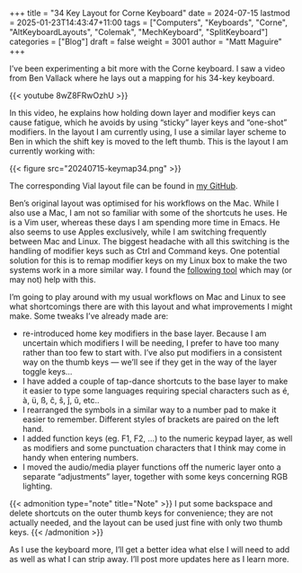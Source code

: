 +++
title = "34 Key Layout for Corne Keyboard"
date = 2024-07-15
lastmod = 2025-01-23T14:43:47+11:00
tags = ["Computers", "Keyboards", "Corne", "AltKeyboardLayouts", "Colemak", "MechKeyboard", "SplitKeyboard"]
categories = ["Blog"]
draft = false
weight = 3001
author = "Matt Maguire"
+++

I’ve been experimenting a bit more with the Corne keyboard. I saw a video from Ben Vallack where he lays out a mapping for his 34-key keyboard.

{{< youtube 8wZ8FRwOzhU >}}

In this video, he explains how holding down layer and modifier keys can cause fatigue, which he avoids by using “sticky” layer keys and “one-shot” modifiers. In the layout I am currently using, I use a similar layer scheme to Ben in which the shift key is moved to the left thumb. This is the layout I am currently working with:

{{< figure src="20240715-keymap34.png" >}}

The corresponding Vial layout file can be found in [my GitHub](https://github.com/matt-maguire/kbd_firmware/tree/custom/keyboards/crkbd/vial-kb).

Ben’s original layout was optimised for his workflows on the Mac. While I also use a Mac, I am not so familiar with some of the shortcuts he uses. He is a Vim user, whereas these days I am spending more time in Emacs. He also seems to use Apples exclusively, while I am switching frequently between Mac and Linux. The biggest headache with all this switching is the handling of modifier keys such as Ctrl and Command keys. One potential solution for this is to remap modifier keys on my Linux box to make the two systems work in a more similar way. I found the [following tool](https://github.com/rbreaves/kinto) which may (or may not) help with this.

I’m going to play around with my usual workflows on Mac and Linux to see what shortcomings there are with this layout and what improvements I might make. Some tweaks I’ve already made are:

-   re-introduced home key modifiers in the base layer. Because I am uncertain which modifiers I will be needing, I prefer to have too many rather than too few to start with. I’ve also put modifiers in a consistent way on the thumb keys — we’ll see if they get in the way of the layer toggle keys…
-   I have added a couple of tap-dance shortcuts to the base layer to make it easier to type some languages requiring special characters such as é, à, ü, ß, ĉ, ŝ, ĵ, ŭ, etc..
-   I rearranged the symbols in a similar way to a number pad to make it easier to remember. Different styles of brackets are paired on the left hand.
-   I added function keys (eg. F1, F2, …) to the numeric keypad layer, as well as modifiers and some punctuation characters that I think may come in handy when entering numbers.
-   I moved the audio/media player functions off the numeric layer onto a separate “adjustments” layer, together with some keys concerning RGB lighting.

{{< admonition type="note" title="Note" >}}
I put some backspace and delete shortcuts on the outer thumb keys for convenience; they are not actually needed, and the layout can be used just fine with only two thumb keys.
{{< /admonition >}}

As I use the keyboard more, I’ll get a better idea what else I will need to add as well as what I can strip away. I’ll post more updates here as I learn more.
